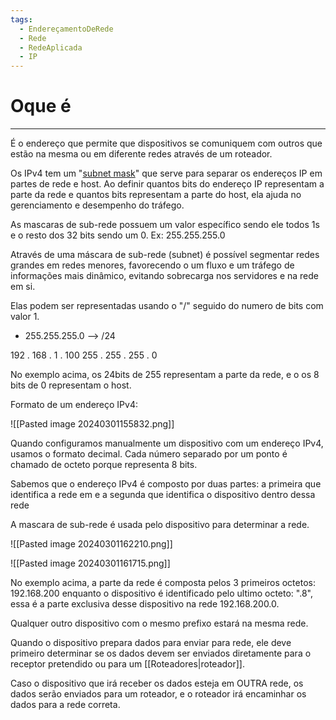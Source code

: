 ```yaml
---
tags:
  - EndereçamentoDeRede
  - Rede
  - RedeAplicada
  - IP
---
```

# Oque é
---

É o endereço que permite que dispositivos se comuniquem com outros que estão na mesma ou em diferente redes através de um roteador. 

Os IPv4 tem um "[subnet mask](https://nordvpn.com/pt-br/blog/mascara-de-sub-rede/)" que serve para separar os endereços IP em partes de rede e host. Ao definir quantos bits do endereço IP representam a parte da rede e quantos bits representam a parte do host, ela ajuda no gerenciamento e desempenho do tráfego. 

As mascaras de sub-rede possuem um valor específico sendo ele todos 1s e o resto dos 32 bits sendo um 0. Ex: 255.255.255.0

Através de uma máscara de sub-rede (subnet) é possível segmentar redes grandes em redes menores, favorecendo o um fluxo e um tráfego de informações mais dinâmico, evitando sobrecarga nos servidores e na rede em si.

Elas podem ser representadas usando o "/" seguido do numero de bits com valor 1. 
   - 255.255.255.0 --> /24 

192 . 168 .   1 . 100
255 . 255 . 255 . 0

No exemplo acima, os 24bits de 255 representam a parte da rede, e o os 8 bits de 0 representam o host.

Formato de um endereço IPv4:

![[Pasted image 20240301155832.png]]


Quando configuramos manualmente um dispositivo com um endereço IPv4, usamos o formato decimal. Cada número separado por um ponto é chamado de octeto porque representa 8 bits.

Sabemos que o endereço IPv4 é composto por duas partes: a primeira que identifica a rede em e a segunda que identifica o dispositivo dentro dessa rede

A mascara de sub-rede é usada pelo dispositivo para determinar a rede.

![[Pasted image 20240301162210.png]]

![[Pasted image 20240301161715.png]]

No exemplo acima, a parte da rede é composta pelos 3 primeiros octetos: 192.168.200 enquanto o dispositivo é identificado pelo ultimo octeto: ".8", essa é a parte exclusiva desse dispositivo na rede 192.168.200.0.

Qualquer outro dispositivo com o mesmo prefixo estará na mesma rede.

Quando o dispositivo prepara dados para enviar para rede, ele deve primeiro determinar se os dados devem ser enviados diretamente para o receptor pretendido ou para um [[Roteadores|roteador]].

Caso o dispositivo que irá receber os dados esteja em OUTRA rede, os dados serão enviados para um roteador, e o roteador irá encaminhar os dados para a rede correta. 